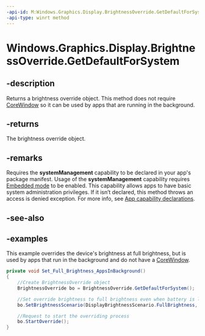```yaml
---
-api-id: M:Windows.Graphics.Display.BrightnessOverride.GetDefaultForSystem
-api-type: winrt method
---
```


<!-- Method syntax.
public BrightnessOverride BrightnessOverride.GetDefaultForSystem()
-->

# Windows.Graphics.Display.BrightnessOverride.GetDefaultForSystem

## -description
Returns a brightness override object. This method does not require [CoreWindow](../windows.ui.core/corewindow.md) so it can be used by apps that are running in the background.

## -returns
The brightness override object.

## -remarks
Requires the __systemManagement__ capability to be declared in your app's package manifest. Usage of the __systemManagement__ capability requires [Embedded mode](/windows/iot-core/develop-your-app/embeddedmode) to be enabled. This capability allows apps to have basic system administration privileges. If it isn’t declared, this method throws an access is denied exception. For more info, see [App capability declarations](/windows/uwp/packaging/app-capability-declarations#general-use-capabilities).

## -see-also

## -examples

This example overrides the device's brightness at full brightness, but is used by apps that run in the background and do not have a [CoreWindow](../windows.ui.core/corewindow.md).

```csharp
private void Set_Full_Brightness_AppsInBackground()
{
    //Create BrightnessOverride object
    BrightnessOverride bo = BrightnessOverride.GetDefaultForSystem();

    //Set override brightness to full brightness even when battery is low
    bo.SetBrightnessScenario(DisplayBrightnessScenario.FullBrightness, DisplayBrightnessOverrideOptions.None);

    //Request to start the overriding process
    bo.StartOverride();
}
```
